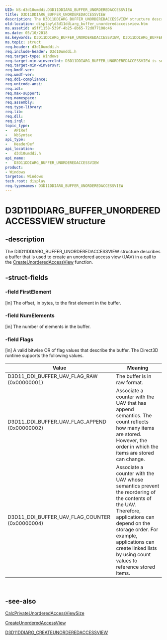 ```yaml
---
UID: NS:d3d10umddi.D3D11DDIARG_BUFFER_UNORDEREDACCESSVIEW
title: D3D11DDIARG_BUFFER_UNORDEREDACCESSVIEW
description: The D3D11DDIARG_BUFFER_UNORDEREDACCESSVIEW structure describes a buffer that is used to create an unordered access view (UAV) in a call to the CreateUnorderedAccessView function.
old-location: display\d3d11ddiarg_buffer_unorderedaccessview.htm
ms.assetid: a5ff1158-539f-4b25-8b65-72d077108c46
ms.date: 05/10/2018
ms.keywords: D3D11DDIARG_BUFFER_UNORDEREDACCESSVIEW, D3D11DDIARG_BUFFER_UNORDEREDACCESSVIEW structure [Display Devices], UMDisplayDriver_Dx11param_Structs_c097052f-b667-43a9-8133-172770d9ab70.xml, d3d10umddi/D3D11DDIARG_BUFFER_UNORDEREDACCESSVIEW, display.d3d11ddiarg_buffer_unorderedaccessview
ms.topic: struct
req.header: d3d10umddi.h
req.include-header: D3d10umddi.h
req.target-type: Windows
req.target-min-winverclnt: D3D11DDIARG_BUFFER_UNORDEREDACCESSVIEW is supported beginning with the Windows 7 operating system.
req.target-min-winversvr: 
req.kmdf-ver: 
req.umdf-ver: 
req.ddi-compliance: 
req.unicode-ansi: 
req.idl: 
req.max-support: 
req.namespace: 
req.assembly: 
req.type-library: 
req.lib: 
req.dll: 
req.irql: 
topic_type:
-	APIRef
-	kbSyntax
api_type:
-	HeaderDef
api_location:
-	d3d10umddi.h
api_name:
-	D3D11DDIARG_BUFFER_UNORDEREDACCESSVIEW
product:
- Windows
targetos: Windows
tech.root: display
req.typenames: D3D11DDIARG_BUFFER_UNORDEREDACCESSVIEW
---
```


# D3D11DDIARG_BUFFER_UNORDEREDACCESSVIEW structure


## -description


The D3D11DDIARG_BUFFER_UNORDEREDACCESSVIEW structure describes a buffer that is used to create an unordered access view (UAV) in a call to the <a href="https://msdn.microsoft.com/c5a258e7-6645-46bb-ab2c-a1c8f5e593b7">CreateUnorderedAccessView</a> function. 


## -struct-fields




### -field FirstElement

[in] The offset, in bytes, to the first element in the buffer. 


### -field NumElements

[in] The number of elements in the buffer. 


### -field Flags

[in] A valid bitwise OR of flag values that describe the buffer. The Direct3D runtime supports the following values.

|Value|Meaning|
|--- |--- |
|D3D11_DDI_BUFFER_UAV_FLAG_RAW (0x00000001)|The buffer is in raw format.|
|D3D11_DDI_BUFFER_UAV_FLAG_APPEND (0x00000002)|Associate a counter with the UAV that has append semantics. The count reflects how many items are stored. However, the order in which the items are stored can change.|
|D3D11_DDI_BUFFER_UAV_FLAG_COUNTER (0x00000004)|Associate a counter with the UAV whose semantics prevent the reordering of the contents of the UAV. Therefore, applications can depend on the storage order. For example, applications can create linked lists by using count values to reference stored items.|
 


## -see-also




<a href="https://msdn.microsoft.com/6aca5d33-c8c6-4c6b-a66a-e28a958cbc2e">CalcPrivateUnorderedAccessViewSize</a>



<a href="https://msdn.microsoft.com/c5a258e7-6645-46bb-ab2c-a1c8f5e593b7">CreateUnorderedAccessView</a>



<a href="https://msdn.microsoft.com/library/windows/hardware/ff542086">D3D11DDIARG_CREATEUNORDEREDACCESSVIEW</a>
 

 

